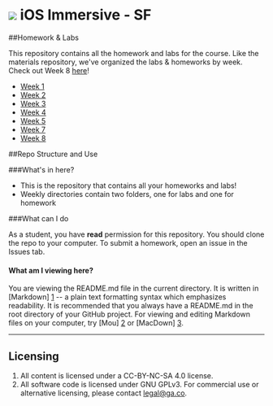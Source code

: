 # ![](https://ga-dash.s3.amazonaws.com/production/assets/logo-9f88ae6c9c3871690e33280fcf557f33.png) iOS Immersive - SF 

##Homework & Labs

This repository contains all the homework and labs for the course. Like the materials repository, we've organized the labs & homeworks by week. Check out Week 8 [here](week-08)!

- [Week 1](week-01)
- [Week 2](week-02)
- [Week 3](week-03)
- [Week 4](week-04)
- [Week 5](week-05)
- [Week 7](week-07)
- [Week 8](week-08)

##Repo Structure and Use

###What's in here?

- This is the repository that contains all your homeworks and labs!
- Weekly directories contain two folders, one for labs and one for homework


###What can I do

As a student, you have **read** permission for this repository. You should clone the repo to your computer. To submit a homework, open an issue in the Issues tab.

#### What am I viewing here?

You are viewing the README.md file in the current directory. It is written in
[Markdown] [1] -- a plain text formatting syntax which emphasizes readability.
It is recommended that you always have a README.md in the root directory of
your GitHub project. For viewing and editing Markdown files on your
computer, try [Mou] [2] or [MacDown] [3].

[1]: http://daringfireball.net/projects/markdown/    "Markdown"
[2]: http://mouapp.com/                              "Mou"
[3]: http://macdown.uranusjr.com/                    "MacDown"

---

## Licensing

<!--  remember to replace the placeholder content in curly braces in the GNU license -->

1. All content is licensed under a CC-BY-NC-SA 4.0 license.
2. All software code is licensed under GNU GPLv3. For commercial use or alternative licensing, please contact legal@ga.co.
